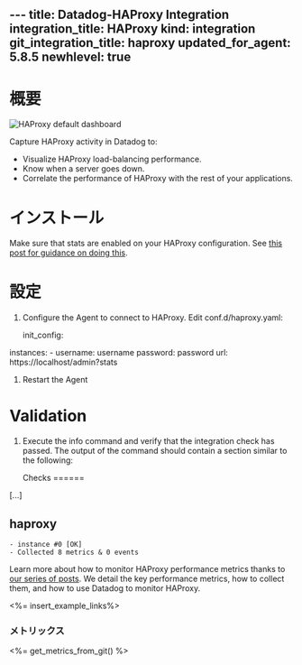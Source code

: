 --- title: Datadog-HAProxy Integration integration_title: HAProxy kind: integration git_integration_title: haproxy updated_for_agent: 5.8.5
newhlevel: true
---

# 概要

![HAProxy default dashboard](/static/images/haproxydash.png)

Capture HAProxy activity in Datadog to:

* Visualize HAProxy load-balancing performance.
* Know when a server goes down.
* Correlate the performance of HAProxy with the rest of your applications.

# インストール

Make sure that stats are enabled on your HAProxy configuration. See [this post for guidance on doing this](https://www.datadoghq.com/blog/how-to-collect-haproxy-metrics/).

# 設定

1.  Configure the Agent to connect to HAProxy. Edit conf.d/haproxy.yaml:

    init_config:

instances:
    -   username: username
        password: password
        url: https://localhost/admin?stats

1.  Restart the Agent

# Validation

1.  Execute the info command and verify that the integration check has passed. The output of the command should contain a section similar to the following:

    Checks
======

[...]

haproxy
-------
    - instance #0 [OK]
    - Collected 8 metrics & 0 events

Learn more about how to monitor HAProxy performance metrics thanks to [our series of posts](https://www.datadoghq.com/blog/monitoring-haproxy-performance-metrics/). We detail the key performance metrics, how to collect them, and how to use Datadog to monitor HAProxy.

<%= insert_example_links%>

### メトリックス

<%= get_metrics_from_git() %>

